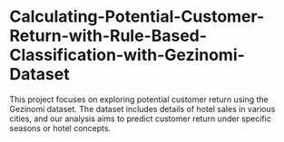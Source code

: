 # Calculating-Potential-Customer-Return-with-Rule-Based-Classification-with-Gezinomi-Dataset
This project focuses on exploring potential customer return using the Gezinomi dataset. The dataset includes details of hotel sales in various cities, and our analysis aims to predict customer return under specific seasons or hotel concepts.

